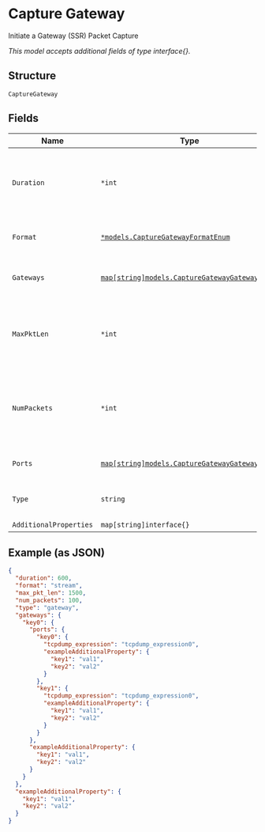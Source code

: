 
# Capture Gateway

Initiate a Gateway (SSR) Packet Capture

*This model accepts additional fields of type interface{}.*

## Structure

`CaptureGateway`

## Fields

| Name | Type | Tags | Description |
|  --- | --- | --- | --- |
| `Duration` | `*int` | Optional | duration of the capture, in seconds<br>**Default**: `600`<br>**Constraints**: `>= 0`, `<= 86400` |
| `Format` | [`*models.CaptureGatewayFormatEnum`](../../doc/models/capture-gateway-format-enum.md) | Optional | enum: `stream`<br>**Default**: `"stream"` |
| `Gateways` | [`map[string]models.CaptureGatewayGateways`](../../doc/models/capture-gateway-gateways.md) | Optional | List of SSRs. Property key is the SSR MAC |
| `MaxPktLen` | `*int` | Optional | max_len of each packet to capture<br>**Default**: `128`<br>**Constraints**: `>= 0`, `<= 2048` |
| `NumPackets` | `*int` | Optional | number of packets to capture, 0 for unlimited<br>**Default**: `1024`<br>**Constraints**: `>= 0` |
| `Ports` | [`map[string]models.CaptureGatewayGatewaysPort`](../../doc/models/capture-gateway-gateways-port.md) | Optional | Property key is the port ID |
| `Type` | `string` | Required, Constant | enum: `gateway`<br>**Default**: `"gateway"` |
| `AdditionalProperties` | `map[string]interface{}` | Optional | - |

## Example (as JSON)

```json
{
  "duration": 600,
  "format": "stream",
  "max_pkt_len": 1500,
  "num_packets": 100,
  "type": "gateway",
  "gateways": {
    "key0": {
      "ports": {
        "key0": {
          "tcpdump_expression": "tcpdump_expression0",
          "exampleAdditionalProperty": {
            "key1": "val1",
            "key2": "val2"
          }
        },
        "key1": {
          "tcpdump_expression": "tcpdump_expression0",
          "exampleAdditionalProperty": {
            "key1": "val1",
            "key2": "val2"
          }
        }
      },
      "exampleAdditionalProperty": {
        "key1": "val1",
        "key2": "val2"
      }
    }
  },
  "exampleAdditionalProperty": {
    "key1": "val1",
    "key2": "val2"
  }
}
```

